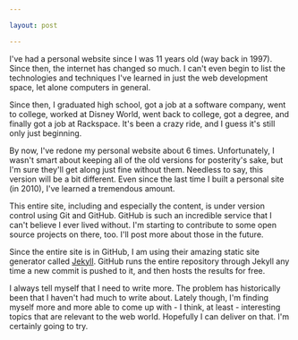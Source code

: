 ```yaml
---

layout: post

---
```


I've had a personal website since I was 11 years old (way back in 1997). Since then, the internet has changed so much. I can't even begin to list the technologies and techniques I've learned in just the web development space, let alone computers in general.

Since then, I graduated high school, got a job at a software company, went to college, worked at Disney World, went back to college, got a degree, and finally got a job at Rackspace. It's been a crazy ride, and I guess it's still only just beginning.

By now, I've redone my personal website about 6 times. Unfortunately, I wasn't smart about keeping all of the old versions for posterity's sake, but I'm sure they'll get along just fine without them. Needless to say, this version will be a bit different. Even since the last time I built a personal site (in 2010), I've learned a tremendous amount.

This entire site, including and especially the content, is under version control using Git and GitHub. GitHub is such an incredible service that I can't believe I ever lived without. I'm starting to contribute to some open source projects on there, too. I'll post more about those in the future.

Since the entire site is in GitHub, I am using their amazing static site generator called [Jekyll](http://jekyllrb.com). GitHub runs the entire repository through Jekyll any time a new commit is pushed to it, and then hosts the results for free.

I always tell myself that I need to write more. The problem has historically been that I haven't had much to write about. Lately though, I'm finding myself more and more able to come up with - I think, at least - interesting topics that are relevant to the web world. Hopefully I can deliver on that. I'm certainly going to try.